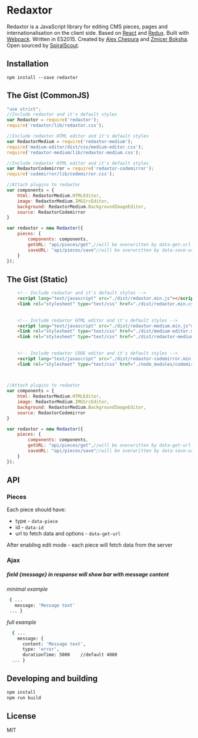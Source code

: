 # Redaxtor
Redaxtor is a JavaScript library for editing CMS pieces, pages and internationalisation on the client side.
Based on [React](https://facebook.github.io/react/) and [Redux](http://redux.js.org/).
Built with [Webpack](https://webpack.github.io/).
Written in ES2015.
Created by [Alex Chepura](https://twitter.com/alexchepura) and [Zmicer Boksha](https://github.com/ZmicerBoksha).
Open sourced by [SpiralScout](http://spiralscout.com).

## Installation
```
npm install --save redaxtor
```

## The Gist (CommonJS)
```js
"use strict";
//Include redaxtor and it's default styles
var Redaxtor = require('redaxtor');
require('redaxtor/lib/redaxtor.css');

//Include redaxtor HTML editor and it's default styles
var RedaxtorMedium = require('redaxtor-medium');
require('medium-editor/dist/css/medium-editor.css');
require('redaxtor-medium/lib/redaxtor-medium.css');

//Include redaxtor HTML editor and it's default styles 
var RedaxtorCodemirror = require('redaxtor-codemirror');
require('codemirror/lib/codemirror.css');

//Attach plugins to redaxtor
var components = {
    html: RedaxtorMedium.HTMLEditor,
    image: RedaxtorMedium.IMGSrcEditor,
    background: RedaxtorMedium.BackgroundImageEditor,
    source: RedaxtorCodemirror
}

var redaxtor = new Redaxtor({
    pieces: {
        components: components,
        getURL: "api/pieces/get",//will be overwritten by data-get-url
        saveURL: "api/pieces/save"//will be overwritten by data-save-url
    }
});
```

## The Gist (Static)

````html
    <!-- Include redaxtor and it's default styles -->
    <script lang="text/javascript" src="./dist/redaxtor.min.js"></script>
    <link rel="stylesheet" type="text/css" href="./dist/redaxtor.min.css" charset="utf-8">
    
    
    <!-- Include redaxtor HTML editor and it's default styles -->
    <script lang="text/javascript" src="./dist/redaxtor-medium.min.js"></script>
    <link rel="stylesheet" type="text/css" href="./dist/medium-editor.min.css" charset="utf-8">
    <link rel="stylesheet" type="text/css" href="./dist/redaxtor-medium.min.css" charset="utf-8">
    
        
    <!-- Include redaxtor CODE editor and it's default styles -->
    <script lang="text/javascript" src="./dist/redaxtor-codemirror.min.js"></script>
    <link rel="stylesheet" type="text/css" href="./node_modules/codemirror/lib/codemirror.css" charset="utf-8">
    
````

```js

//Attach plugins to redaxtor
var components = {
    html: RedaxtorMedium.HTMLEditor,
    image: RedaxtorMedium.IMGSrcEditor,
    background: RedaxtorMedium.BackgroundImageEditor,
    source: RedaxtorCodemirror
}

var redaxtor = new Redaxtor({
    pieces: {
        components: components,
        getURL: "api/pieces/get",//will be overwritten by data-get-url
        saveURL: "api/pieces/save"//will be overwritten by data-save-url
    }
});
```

## API
### Pieces
Each piece should have:
* type - ```data-piece```
* id - ```data-id```
* url to fetch data and options - ```data-get-url```

After enabling edit mode - each piece will fetch data from the server
### Ajax
##### field {message} in response will show bar with message content
 *minimal example*
 ```bash
  { ...
    message: 'Message text'
  ... }
  ```

  *full example*
  ```bash
    { ...
      message: {
        content: 'Message text',
        type: 'error',
        durationTime: 5000    //default 4000
    ... }
   ```

## Developing and building


 ```bash
 npm install
 npm run build
 ```

## License
MIT